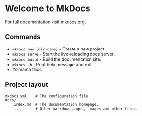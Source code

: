 # Welcome to MkDocs

For full documentation visit [mkdocs.org](https://www.mkdocs.org).

## Commands

* `mkdocs new [dir-name]` - Create a new project.
* `mkdocs serve` - Start the live-reloading docs server.
* `mkdocs build` - Build the documentation site.
* `mkdocs -h` - Print help message and exit.
* Yo mama thicc

## Project layout

    mkdocs.yml    # The configuration file.
    docs/
        index.md  # The documentation homepage.
        ...       # Other markdown pages, images and other files.

